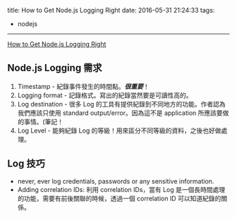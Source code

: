 title: How to Get Node.js Logging Right
date: 2016-05-31 21:24:33
tags:
- nodejs
---

[How to Get Node.js Logging Right](https://blog.risingstack.com/node-js-logging-tutorial/)

<!--more-->

## Node.js Logging 需求 

1. Timestamp - 紀錄事件發生的時間點。***很重要***！
2. Logging format - 記錄格式。寫出的紀錄當然要是可讀性高的。
3. Log destination - 很多 Log 的工具有提供紀錄到不同地方的功能。作者認為我們應該只使用 standard output/error。因為這不是 application 所應該要做的事情。(筆記！
4. Log Level - 能夠紀錄 Log 的等級！用來區分不同等級的資料，之後也好做處理。

## Log 技巧

- never, ever log credentials, passwords or any sensitive information.
- Adding correlation IDs: 利用 correlation IDs，當有 Log 是一個長時間處理的功能，需要有前後關聯的時候，透過一個 correlation ID 可以知道紀錄的關係。







 